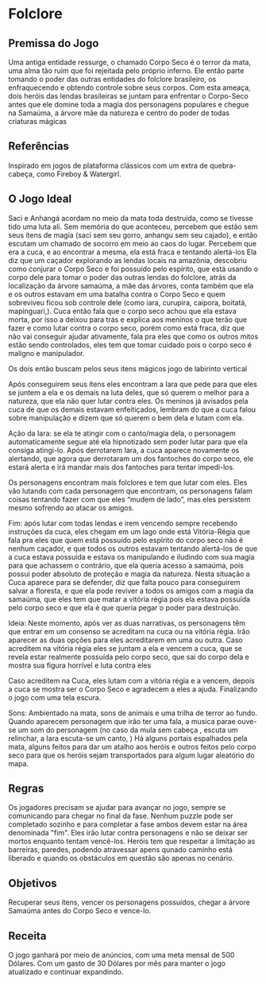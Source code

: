 # Folclore

## Premissa do Jogo
 Uma antiga entidade ressurge, o chamado Corpo Seco é o terror da mata, uma alma tão ruim que foi rejeitada pelo próprio inferno. Ele então parte tomando o poder das 
  outras entidades do folclore brasileiro, os enfraquecendo e obtendo controle sobre seus corpos. Com esta ameaça, dois heróis das lendas brasileiras se juntam para enfrentar o Corpo-Seco antes que ele domine toda a magia dos personagens populares e chegue na Samaúma, a árvore mãe da natureza e centro do poder de todas criaturas mágicas

## Referências 
 Inspirado em jogos de plataforma clássicos com um extra de quebra-cabeça, como Fireboy & Watergirl.

## O Jogo Ideal
Saci e Anhangá acordam no meio da mata toda destruída, como se tivesse tido uma luta ali.
Sem memória do que aconteceu, percebem que estão sem seus ítens de magia (saci sem seu gorro, anhangu sem seu cajado), e então escutam um chamado de socorro em meio ao caos do lugar.
Percebem que era a cuca, e ao encontrar a mesma, ela está fraca e tentando alertá-los
Ela diz que um caçador explorando as lendas locais na amazônia, descobriu como conjurar o Corpo Seco e foi possuído pelo espírito, que está usando o corpo dele para tomar o poder das outras lendas do folclore, atrás da localização da árvore samaúma, a mãe das árvores, conta também que ela e os outros estavam em uma batalha contra o Corpo Seco e quem sobreviveu ficou sob controle dele (como iara, curupira, caipora, boitatá, mapinguari,).
Cuca então fala que o corpo seco achou que ela estava morta, por isso a deixou para trás e explica aos meninos o que terão que fazer e como lutar contra o corpo seco, porém como está fraca, diz que não vai conseguir ajudar ativamente, fala pra eles que como os outros mitos estão sendo controlados, eles tem que tomar cuidado pois o corpo seco é maligno e manipulador.

Os dois então buscam pelos seus itens mágicos jogo de labirinto vertical

Após conseguirem seus ítens eles encontram a Iara que pede para que eles se juntem a ela e os demais na luta deles, que só querem o melhor para a natureza, que ela não quer lutar contra eles. Os meninos já avisados pela cuca de que os demais estavam enfeitiçados, lembram do que a cuca falou sobre manipulação e dizem que só querem o bem dela e lutam com ela.

Ação da Iara: se ela te atingir com o canto/magia dela, o personagem automaticamente segue até ela hipnotizado sem poder lutar para que ela consiga atingi-lo.
Após derrotarem Iara, a cuca aparece novamente os alertando, que agora que derrotaram um dos fantoches do corpo seco, ele estará alerta e irá mandar mais dos fantoches para tentar impedi-los.

Os personagens encontram mais folclores e tem que lutar com eles.
Eles vão lutando com cada personagem que encontram, os personagens falam coisas tentando fazer com que eles “mudem de lado”, mas eles persistem mesmo sofrendo ao atacar os amigos.

Fim: após lutar com todas lendas e irem vencendo sempre recebendo instruções da cuca, eles chegam em um lago onde está Vitória-Régia que fala pra eles que quem está possuído pelo espírito do corpo seco não é nenhum caçador, e que todos os outros estavam tentando alertá-los de que a cuca estava possuída e estava os manipulando e iludindo com sua magia para que achassem o contrário, que ela queria acesso a samaúma, pois possui poder absoluto de proteção e magia da natureza.
Nesta situação a Cuca aparece para se defender, diz que falta pouco para conseguirem salvar a floresta, e que ela pode reviver a todos os amigos com a magia da samaúma, que eles tem que matar a vitória régia pois ela estava possuída pelo corpo seco e que ela é que queria pegar o poder para destruição.

Ideia: Neste momento, após ver as duas narrativas, os personagens têm que entrar em um consenso se acreditam na cuca  ou na vitória régia. Irão aparecer as duas opções para eles acreditarem em uma ou outra. Caso acreditem na vitória régia eles se juntam a ela e vencem a cuca, que se revela estar realmente possuída pelo corpo seco, que sai do corpo dela e mostra sua figura horrível e luta contra eles

Caso acreditem na Cuca, eles lutam com a vitória régia e a vencem, depois a cuca se mostra ser o Corpo Seco e agradecem a eles a ajuda. Finalizando o jogo com uma tela escura.

Sons: Ambientado na mata, sons de animais e uma trilha de terror ao fundo. Quando aparecem personagem que irão ter uma fala, a musica parae ouve-se um som do personagem (no caso da mula sem cabeça , escuta um relinchar, a Iara escuta-se um canto, )
Há alguns portais espalhados pela mata, alguns feitos para dar um atalho aos heróis e outros feitos pelo corpo seco para que os heróis sejam transportados para algum lugar aleatório do mapa.



## Regras
 Os jogadores precisam se ajudar para avançar no jogo, sempre se comunicando para chegar no final da fase. Nenhum puzzle pode ser completado sozinho e para completar a fase ambos devem estar na área denominada "fim". Eles irão lutar contra personagens e não se deixar ser mortos enquanto tentam vencẽ-los.
Heróis tem que respeitar a limitação as barreiras, paredes, podendo atravessar apens qunado caminho está liberado e quando os obstáculos em questão são apenas no cenário. 

## Objetivos
Recuperar seus ítens, vencer os personagens possuídos, chegar a árvore Samaúma antes do Corpo Seco e vence-lo.

## Receita
 O jogo ganhará por meio de anúncios, com uma meta mensal de 500 Dólares. Com um gasto de 30 Dólares por mês para manter o jogo atualizado e continuar expandindo.